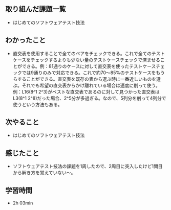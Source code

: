 ## 取り組んだ課題一覧
- はじめてのソフトウェアテスト技法
## わかったこと
- 直交表を使用することで全てのペアをチェックできる。これで全てのテストケースをチェックするよりも少ない量のテストケースチェックで済ませることができる。例：81通りのケースに対して直交表を使ったテストケースチェックでは9通りのみで対応できる。これで約70〜85%のテストケースをもうらすることができる。直交表を既存の表から選ぶ時に一番近しいものを選ぶ。それでも希望の直交表からかけ離れている場合は適度に削って使う。例：L16(8^1 2^3)がベストな直交表であるのに対して見つかった直交表はL3(8^1 2^8)だった場合、2^5分が多過ぎる。なので、5列分を削って4列分で使うという方法もある。
## 次やること
- はじめてのソフトウェアテスト技法
## 感じたこと
- ソフトウェアテスト技法の課題を1周したので、2周目に突入したけど1問目から解き方を覚えていない〜。
## 学習時間
- 2h 03min